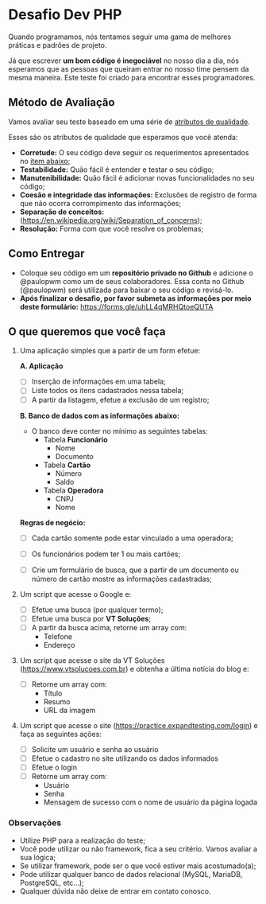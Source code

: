 # Desafio Dev PHP

Quando programamos, nós tentamos seguir uma gama de melhores práticas e padrões de projeto.

Já que escrever **um bom código é inegociável** no nosso dia a dia, nós esperamos que as pessoas que queiram entrar no nosso time pensem da mesma maneira. Este teste foi criado para encontrar esses programadores.

## Método de Avaliação

Vamos avaliar seu teste baseado em uma série de [atributos de qualidade](https://en.wikipedia.org/wiki/List_of_system_quality_attributes).

Esses são os atributos de qualidade que esperamos que você atenda:
- **Corretude:** O seu código deve seguir os requerimentos apresentados no [item abaixo](#o-que-queremos-que-você-faça);
- **Testabilidade:** Quão fácil é entender e testar o seu código;
- **Manutenibilidade:** Quão fácil é adicionar novas funcionalidades no seu código;
- **Coesão e integridade das informações:** Exclusões de registro de forma que não ocorra corrompimento das informações;
- **Separação de conceitos:** (https://en.wikipedia.org/wiki/Separation_of_concerns);
- **Resolução:** Forma com que você resolve os problemas;

## Como Entregar

- Coloque seu código em um **repositório privado no Github** e adicione o @paulopwm como um de seus colaboradores.
  Essa conta no Github (@paulopwm) será utilizada para baixar o seu código e revisá-lo.
- **Após finalizar o desafio, por favor submeta as informações por meio deste formulário:**
  https://forms.gle/uhLL4qMRHQtoeQUTA


## O que queremos que você faça
1. Uma aplicação simples que a partir de um form efetue:

   **A. Aplicação**
    - [ ] Inserção de informações em uma tabela;
    - [ ] Liste todos os itens cadastrados nessa tabela;
    - [ ] A partir da listagem, efetue a exclusão de um registro;

   **B. Banco de dados com as informações abaixo:**
    - O banco deve conter no mínimo as seguintes tabelas:
        - Tabela **Funcionário**
            - Nome
            - Documento
        - Tabela **Cartão**
            - Número
            - Saldo
        - Tabela **Operadora**
            - CNPJ
            - Nome

   **Regras de negócio:**
    - [ ] Cada cartão somente pode estar vinculado a uma operadora;
    - [ ] Os funcionários podem ter 1 ou mais cartões;
    - [ ] Crie um formulário de busca, que a partir de um documento ou número de cartão mostre as informações cadastradas;


2. Um script que acesse o Google e:
    - [ ] Efetue uma busca (por qualquer termo);
    - [ ] Efetue uma busca por **VT Soluções**;
    - [ ] A partir da busca acima, retorne um array com:
        - Telefone
        - Endereço


3. Um script que acesse o site da VT Soluções (https://www.vtsolucoes.com.br) e obtenha a última notícia do blog e:
    - [ ] Retorne um array com:
        - Título
        - Resumo
        - URL da imagem


4. Um script que acesse o site (https://practice.expandtesting.com/login) e faça as seguintes ações:
    - [ ] Solicite um usuário e senha ao usuário
    - [ ] Efetue o cadastro no site utilizando os dados informados
    - [ ] Efetue o login
    - [ ] Retorne um array com:
        - Usuário
        - Senha
        - Mensagem de sucesso com o nome de usuário da página logada

### Observações
- Utilize PHP para a realização do teste;
- Você pode utilizar ou não framework, fica a seu critério. Vamos avaliar a sua lógica; 
- Se utilizar framework, pode ser o que você estiver mais acostumado(a);
- Pode utilizar qualquer banco de dados relacional (MySQL, MariaDB, PostgreSQL, etc...);
- Qualquer dúvida não deixe de entrar em contato conosco.
